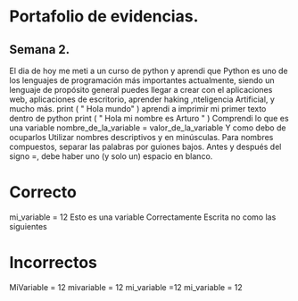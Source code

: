 # Portafolio de evidencias.

## Semana 2.
El dia de hoy me meti a un curso de python y aprendi que Python es uno de los lenguajes de programación más importantes actualmente, siendo un lenguaje de propósito general puedes llegar a crear con el aplicaciones web, aplicaciones de escritorio, aprender haking ,nteligencia Artificial, y mucho más.
print ( " Hola mundo" )
aprendi a imprimir mi primer texto dentro de python
print ( " Hola mi nombre es Arturo " )
Comprendi lo que es una variable 
nombre_de_la_variable = valor_de_la_variable
Y como debo de ocuparlos 
Utilizar nombres descriptivos y en minúsculas. Para nombres compuestos, separar las palabras por guiones bajos. Antes y después del signo =, debe haber uno (y solo un) espacio en blanco.
# Correcto
mi_variable = 12 
Esto es una variable Correctamente Escrita no como las siguientes 
# Incorrectos
MiVariable = 12
mivariable = 12
mi_variable =12
mi_variable = 12
